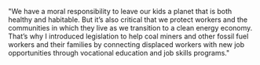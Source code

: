 "We have a moral responsibility to leave our kids a planet that is both healthy and habitable. But it’s also critical that we protect workers and the communities in which they live as we transition to a clean energy economy. That’s why I introduced legislation to help coal miners and other fossil fuel workers and their families by connecting displaced workers with new job opportunities through vocational education and job skills programs."